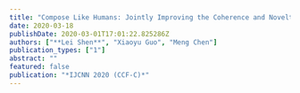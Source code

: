 ```yaml
---
title: "Compose Like Humans: Jointly Improving the Coherence and Novelty for Modern Chinese Poetry Generation"
date: 2020-03-18
publishDate: 2020-03-01T17:01:22.825286Z
authors: ["**Lei Shen**", "Xiaoyu Guo", "Meng Chen"]
publication_types: ["1"]
abstract: ""
featured: false
publication: "*IJCNN 2020 (CCF-C)*"
---
```


